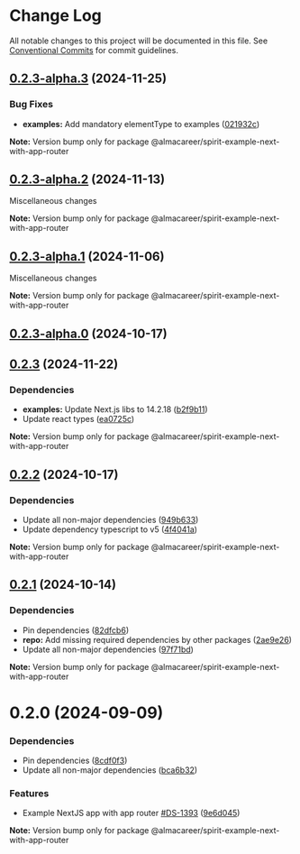 # Change Log

All notable changes to this project will be documented in this file.
See [Conventional Commits](https://conventionalcommits.org) for commit guidelines.

<a name="0.2.3-alpha.3"></a>

## [0.2.3-alpha.3](https://github.com/lmc-eu/spirit-design-system/compare/@almacareer/spirit-example-next-with-app-router@0.2.3-alpha.2...@almacareer/spirit-example-next-with-app-router@0.2.3-alpha.3) (2024-11-25)

### Bug Fixes

- **examples:** Add mandatory elementType to examples ([021932c](https://github.com/lmc-eu/spirit-design-system/commit/021932c))

**Note:** Version bump only for package @almacareer/spirit-example-next-with-app-router

<a name="0.2.3-alpha.2"></a>

## [0.2.3-alpha.2](https://github.com/lmc-eu/spirit-design-system/compare/@almacareer/spirit-example-next-with-app-router@0.2.3-alpha.1...@almacareer/spirit-example-next-with-app-router@0.2.3-alpha.2) (2024-11-13)

Miscellaneous changes

**Note:** Version bump only for package @almacareer/spirit-example-next-with-app-router

<a name="0.2.3-alpha.1"></a>

## [0.2.3-alpha.1](https://github.com/lmc-eu/spirit-design-system/compare/@almacareer/spirit-example-next-with-app-router@0.2.3-alpha.0...@almacareer/spirit-example-next-with-app-router@0.2.3-alpha.1) (2024-11-06)

Miscellaneous changes

**Note:** Version bump only for package @almacareer/spirit-example-next-with-app-router

<a name="0.2.3-alpha.0"></a>

## [0.2.3-alpha.0](https://github.com/lmc-eu/spirit-design-system/compare/@almacareer/spirit-example-next-with-app-router@0.2.2...@almacareer/spirit-example-next-with-app-router@0.2.3-alpha.0) (2024-10-17)

<a name="0.2.3"></a>

## [0.2.3](https://github.com/lmc-eu/spirit-design-system/compare/@almacareer/spirit-example-next-with-app-router@0.2.2...@almacareer/spirit-example-next-with-app-router@0.2.3) (2024-11-22)

### Dependencies

- **examples:** Update Next.js libs to 14.2.18 ([b2f9b11](https://github.com/lmc-eu/spirit-design-system/commit/b2f9b11))
- Update react types ([ea0725c](https://github.com/lmc-eu/spirit-design-system/commit/ea0725c))

**Note:** Version bump only for package @almacareer/spirit-example-next-with-app-router

<a name="0.2.2"></a>

## [0.2.2](https://github.com/lmc-eu/spirit-design-system/compare/@almacareer/spirit-example-next-with-app-router@0.2.1...@almacareer/spirit-example-next-with-app-router@0.2.2) (2024-10-17)

### Dependencies

- Update all non-major dependencies ([949b633](https://github.com/lmc-eu/spirit-design-system/commit/949b633))
- Update dependency typescript to v5 ([4f4041a](https://github.com/lmc-eu/spirit-design-system/commit/4f4041a))

**Note:** Version bump only for package @almacareer/spirit-example-next-with-app-router

<a name="0.2.1"></a>

## [0.2.1](https://github.com/lmc-eu/spirit-design-system/compare/@almacareer/spirit-example-next-with-app-router@0.2.0...@almacareer/spirit-example-next-with-app-router@0.2.1) (2024-10-14)

### Dependencies

- Pin dependencies ([82dfcb6](https://github.com/lmc-eu/spirit-design-system/commit/82dfcb6))
- **repo:** Add missing required dependencies by other packages ([2ae9e26](https://github.com/lmc-eu/spirit-design-system/commit/2ae9e26))
- Update all non-major dependencies ([97f71bd](https://github.com/lmc-eu/spirit-design-system/commit/97f71bd))

**Note:** Version bump only for package @almacareer/spirit-example-next-with-app-router

<a name="0.2.0"></a>

# 0.2.0 (2024-09-09)

### Dependencies

- Pin dependencies ([8cdf0f3](https://github.com/lmc-eu/spirit-design-system/commit/8cdf0f3))
- Update all non-major dependencies ([bca6b32](https://github.com/lmc-eu/spirit-design-system/commit/bca6b32))

### Features

- Example NextJS app with app router [#DS-1393](https://github.com/lmc-eu/spirit-design-system/issues/DS-1393) ([9e6d045](https://github.com/lmc-eu/spirit-design-system/commit/9e6d045))

**Note:** Version bump only for package @almacareer/spirit-example-next-with-app-router
